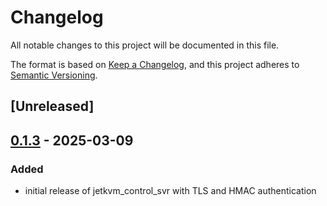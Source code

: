 # Changelog

All notable changes to this project will be documented in this file.

The format is based on [Keep a Changelog](https://keepachangelog.com/en/1.0.0/),
and this project adheres to [Semantic Versioning](https://semver.org/spec/v2.0.0.html).

## [Unreleased]

## [0.1.3](https://github.com/davehorner/jetkvm_control/releases/tag/jetkvm_control_svr-v0.1.3) - 2025-03-09

### Added

- initial release of jetkvm_control_svr with TLS and HMAC authentication
